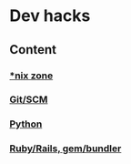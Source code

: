 Dev hacks
=========

## Content
### [*nix zone](https://github.com/ololobus/dev-hacks/blob/master/nix-zone.md)
### [Git/SCM](https://github.com/ololobus/dev-hacks/blob/master/git-scm.md)
### [Python](https://github.com/ololobus/dev-hacks/blob/master/python.md)
### [Ruby/Rails, gem/bundler](https://github.com/ololobus/dev-hacks/blob/master/python.md)
